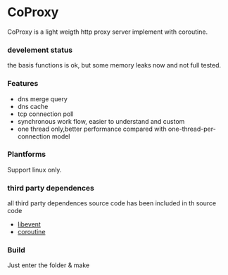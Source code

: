 # CoProxy  
CoProxy is a light weigth http proxy server implement with coroutine.  
### develement status  
the basis functions is ok, but some memory leaks now and not full tested.  
### Features  
* dns merge query  
* dns cache  
* tcp connection poll  
* synchronous work flow, easier to understand and custom  
* one thread only,better performance compared with one-thread-per-connection model  
### Plantforms  
Support linux only.  
### third party dependences  
all third party dependences source code has been included in th source code  
* [libevent](https://github.com/nmathewson/Libevent)  
* [coroutine](https://github.com/cloudwu/coroutine)  
### Build  
Just enter the folder & make  

